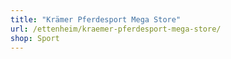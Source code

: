 ```yaml
---
title: "Krämer Pferdesport Mega Store"
url: /ettenheim/kraemer-pferdesport-mega-store/
shop: Sport
---
```


